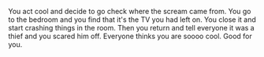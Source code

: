 You act cool and decide to go check where the scream came from. You go to the bedroom and you find that it's the TV you had left on. You close it and start crashing things in the room. Then you return and tell everyone it was a thief and you scared him off. Everyone thinks you are soooo cool. Good for you.
